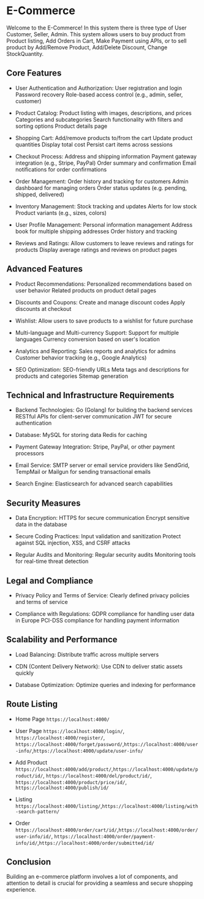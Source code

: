 # E-Commerce

Welcome to the E-Commerce! In this system there is three type of User Customer, Seller, Admin.
This system allows users to buy product from Product listing, Add Orders in Cart, Make Payment using APIs,
or to sell product by Add/Remove Product, Add/Delete Discount, Change StockQuantity.

## Core Features

- User Authentication and Authorization:
 User registration and login
 Password recovery 
 Role-based access control (e.g., admin, seller, customer)
 
- Product Catalog:
 Product listing with images, descriptions, and prices
 Categories and subcategories
 Search functionality with filters and sorting options
 Product details page
 
- Shopping Cart:
 Add/remove products to/from the cart
 Update product quantities
 Display total cost
 Persist cart items across sessions
 
- Checkout Process:
 Address and shipping information
 Payment gateway integration (e.g., Stripe, PayPal)
 Order summary and confirmation
 Email notifications for order confirmations
 
- Order Management:
 Order history and tracking for customers
 Admin dashboard for managing orders
 Order status updates (e.g. pending, shipped, delivered)
 
- Inventory Management:
 Stock tracking and updates
 Alerts for low stock
 Product variants (e.g., sizes, colors)
 
- User Profile Management:
 Personal information management
 Address book for multiple shipping addresses
 Order history and tracking
 
- Reviews and Ratings:
 Allow customers to leave reviews and ratings for products
 Display average ratings and reviews on product pages

## Advanced Features

- Product Recommendations:
Personalized recommendations based on user behavior
Related products on product detail pages

- Discounts and Coupons:
Create and manage discount codes
Apply discounts at checkout

- Wishlist:
Allow users to save products to a wishlist for future purchase

- Multi-language and Multi-currency Support:
Support for multiple languages
Currency conversion based on user's location

- Analytics and Reporting:
Sales reports and analytics for admins
Customer behavior tracking (e.g., Google Analytics)

- SEO Optimization:
SEO-friendly URLs
Meta tags and descriptions for products and categories
Sitemap generation

## Technical and Infrastructure Requirements

- Backend Technologies:
Go (Golang) for building the backend services
RESTful APIs for client-server communication
JWT for secure authentication

- Database:
MySQL for storing data
Redis for caching

- Payment Gateway Integration:
Stripe, PayPal, or other payment processors

- Email Service:
SMTP server or email service providers like SendGrid, TempMail or Mailgun for sending transactional emails

- Search Engine:
Elasticsearch for advanced search capabilities

## Security Measures

- Data Encryption:
HTTPS for secure communication
Encrypt sensitive data in the database

- Secure Coding Practices:
Input validation and sanitization
Protect against SQL injection, XSS, and CSRF attacks

- Regular Audits and Monitoring:
Regular security audits
Monitoring tools for real-time threat detection

## Legal and Compliance

- Privacy Policy and Terms of Service:
Clearly defined privacy policies and terms of service

- Compliance with Regulations:
GDPR compliance for handling user data in Europe
PCI-DSS compliance for handling payment information

## Scalability and Performance

- Load Balancing:
Distribute traffic across multiple servers

- CDN (Content Delivery Network):
Use CDN to deliver static assets quickly

- Database Optimization:
Optimize queries and indexing for performance

## Route Listing
- Home Page `https://localhost:4000/`

- User Page `https://localhost:4000/login/`, `https://localhost:4000/register/`, `https://localhost:4000/forget/password/`,`https://localhost:4000/user-info/`,`https://localhost:4000/update/user-info/`

- Add Product `https://localhost:4000/add/product/`,`https://localhost:4000/update/product/id/`, `https://localhost:4000/del/product/id/`, `https://localhost:4000/product/price/id/`, `https://localhost:4000/publish/id/`

- Listing `https://localhost:4000/listing/`,`https://localhost:4000/listing/with-search-pattern/`

- Order `https://localhost:4000/order/cart/id/`,`https://localhost:4000/order/user-info/id/`,
`https://localhost:4000/order/payment-info/id/`,`https://localhost:4000/order/submitted/id/`

## Conclusion
Building an e-commerce platform involves a lot of components, and attention to detail is crucial for providing a seamless and secure shopping experience.
